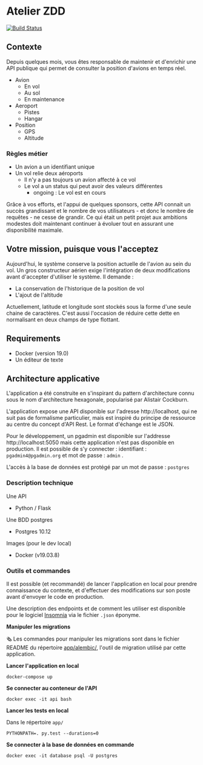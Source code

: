 # Atelier ZDD

[![Build Status](https://travis-ci.org/Akhilian/ZDD-workshop.svg?branch=master)](https://travis-ci.org/Akhilian/ZDD-workshop)

## Contexte

Depuis quelques mois, vous êtes responsable de maintenir et d'enrichir une API publique qui permet de consulter la position d'avions en temps réel.

- Avion
    - En vol
    - Au sol
    - En maintenance
- Aeroport
  - Pistes
  - Hangar
- Position
  - GPS
  - Altitude

### Règles métier

- Un avion a un identifiant unique
- Un vol relie deux aéroports
    - Il n'y a pas toujours un avion affecté à ce vol
    - Le vol a un status qui peut avoir des valeurs différentes
        - ongoing : Le vol est en cours


Grâce à vos efforts, et l'appui de quelques sponsors, cette API connait un succès grandissant et le nombre de vos utilisateurs - et donc le nombre de requêtes - ne cesse de grandir. Ce qui était un petit projet aux ambitions modestes doit maintenant continuer à évoluer tout en assurant une disponibilité maximale.

## Votre mission, puisque vous l'acceptez

Aujourd'hui, le système conserve la position actuelle de l'avion au sein du vol. Un gros constructeur aérien exige l'intégration de deux modifications avant d'accepter d'utiliser le système. Il demande : 
- La conservation de l'historique de la position de vol
- L'ajout de l'altitude

Actuellement, latitude et longitude sont stockés sous la forme d'une seule chaine de caractères. C'est aussi l'occasion de réduire cette dette en normalisant en deux champs de type flottant.

## Requirements
* Docker (version 19.0)
* Un éditeur de texte

## Architecture applicative

L'application a été construite en s'inspirant du pattern d'architecture connu sous le nom d'architecture hexagonale, popularisé par Alistair Cockburn.

L'application expose une API disponible sur l'adresse http://localhost, qui ne suit pas de formalisme particulier, mais est inspiré du principe de ressource au centre du concept d'API Rest. Le format d'échange est le JSON.

Pour le développement, un pgadmin est disponible sur l'addresse http://localhost:5050 mais cette application n'est pas disponible en production. Il est possible de s'y connecter : identifiant : `pgadmin4@pgadmin.org` et mot de passe : `admin` .

L'accès à la base de données est protégé par un mot de passe : `postgres`

### Description technique

Une API
  - Python / Flask

Une BDD postgres
  - Postgres 10.12

Images (pour le dev local)
  - Docker (v19.03.8)
    

### Outils et commandes
Il est possible (et recommandé) de lancer l'application en local pour prendre connaissance du contexte, et d'effectuer des modifications sur son poste avant d'envoyer le code en production.

Une description des endpoints et de comment les utiliser est disponible pour le logiciel [Insomnia](https://insomnia.rest/) via le fichier `.json` éponyme.

**Manipuler les migrations**

🗞 Les commandes pour manipuler les migrations sont dans le fichier README du répertoire [app/alembic/](app/alembic/README.md), l'outil de migration utilisé par cette application.

**Lancer l'application en local**

    docker-compose up

**Se connecter au conteneur de l'API**

    docker exec -it api bash

**Lancer les tests en local**

Dans le répertoire `app/`

    PYTHONPATH=. py.test --durations=0

**Se connecter à la base de données en commande**

    docker exec -it database psql -U postgres